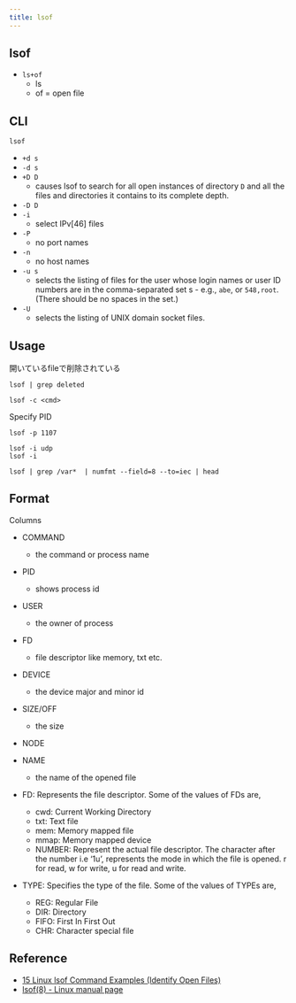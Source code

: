 ```yaml
---
title: lsof
---
```


## lsof
* `ls+of`
    * ls
    * of = open file


## CLI

```
lsof
```

- `+d s`
- `-d s`
- `+D D`
    - causes lsof to search for all open instances of directory `D` and all the files and directories it contains to its complete depth.
- `-D D`
- `-i`
    - select IPv[46] files
- `-P`
    - no port names
- `-n`
    - no host names
- `-u s`
    * selects the listing of files for the user whose login names or user ID numbers are in the comma-separated set s - e.g., `abe`, or `548,root`.  (There should be no spaces in the set.)
- `-U`
    *  selects the listing of UNIX domain socket files.

## Usage

開いているfileで削除されている

```
lsof | grep deleted
```

```
lsof -c <cmd>
```

Specify PID

```
lsof -p 1107
```

```
lsof -i udp
lsof -i
```

```
lsof | grep /var*  | numfmt --field=8 --to=iec | head
```

## Format
Columns

* COMMAND
    * the command or process name
* PID
    * shows process id
* USER
    * the owner of process
* FD
    * file descriptor like memory, txt etc.
* DEVICE
    * the device major and minor id
* SIZE/OFF
    * the size
* NODE
* NAME
    * the name of the opened file

* FD: Represents the file descriptor. Some of the values of FDs are,
    * cwd: Current Working Directory
    * txt: Text file
    * mem: Memory mapped file
    * mmap: Memory mapped device
    * NUMBER: Represent the actual file descriptor. The character after the number i.e ‘1u’, represents the mode in which the file is opened. r for read, w for write, u for read and write.
* TYPE: Specifies the type of the file. Some of the values of TYPEs are,
    * REG: Regular File
    * DIR: Directory
    * FIFO: First In First Out
    * CHR: Character special file

## Reference
* [15 Linux lsof Command Examples (Identify Open Files)](https://www.thegeekstuff.com/2012/08/lsof-command-examples/)
* [lsof\(8\) \- Linux manual page](http://man7.org/linux/man-pages/man8/lsof.8.html)
